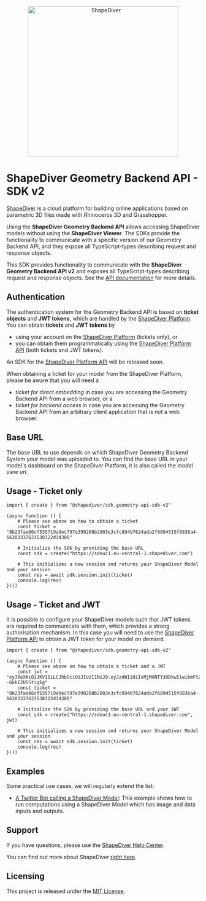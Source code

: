 <p align="center">
  <a href="https://www.shapediver.com/">
    <img src="https://sduse1-assets.shapediver.com/production/assets/img/navbar_logo.png" alt="ShapeDiver" width="392" />
  </a>
</p>

# ShapeDiver Geometry Backend API - SDK v2
[ShapeDiver](https://www.shapediver.com/) is a cloud platform for building online applications based on parametric 3D files made with Rhinoceros 3D and Grasshopper.

Using the **ShapeDiver Geometry Backend API** allows accessing ShapeDiver models without using the **ShapeDiver Viewer**.
The SDKs provide the functionality to communicate with a specific version of our Geometry Backend API, and they expose all TypeScript-types describing request and response objects.

This SDK provides functionality to communicate with the **ShapeDiver Geometry Backend API v2** and exposes all TypeScript-types describing request and response objects.
See the [API documentation](https://sdeuc1.eu-central-1.shapediver.com/api/v2/docs/) for more details.

## Authentication
The authentication system for the Geometry Backend API is based on **ticket objects** and **JWT tokens**, which are handled by the [ShapeDiver Platform](https://www.shapediver.com/app/).
You can obtain **tickets** and **JWT tokens** by
 
* using your account on the [ShapeDiver Platform](https://www.shapediver.com/app/) (tickets only), or
* you can obtain them programmatically using the [ShapeDiver Platform API](https://app.shapediver.com/api/documentation) (both tickets and JWT tokens).

An SDK for the [ShapeDiver Platform API](https://app.shapediver.com/api/documentation) will be released soon. 

When obtaining a ticket for your model from the ShapeDiver Platform, please be aware that you will need a 

* _ticket for direct embedding_ in case you are accessing the Geometry Backend API from a web browser, or a
* _ticket for backend access_ in case you are accessing the Geometry Backend API from an arbitrary client application that is not a web browser.

## Base URL
The base URL to use depends on which ShapeDiver Geometry Backend System your model was uploaded to.
You can find the base URL in your model's dashboard on the ShapeDiver Platform, it is also called the _model view url_.

## Usage - Ticket only

```
import { create } from "@shapediver/sdk.geometry-api-sdk-v2"

(async function () {
    # Please see above on how to obtain a ticket
    const ticket = "8b23fae66cf535719a9ec797e390208b2003e3cfc894b7624ada2f6894515f8836a4-66303337623538322d34386"
    
    # Initialize the SDK by providing the base URL 
    const sdk = create("https://sdeuc1.eu-central-1.shapediver.com")
    
    # This initializes a new session and returns your ShapeDiver Model and your session
    const res = await sdk.session.init(ticket)
    console.log(res)
})()
```

## Usage - Ticket and JWT
It is possible to configure your ShapeDiver models such that JWT tokens are required to communicate with them, which provides a strong authorisation mechanism.
In this case you will need to use the [ShapeDiver Platform API](https://app.shapediver.com/api/documentation) to obtain a JWT token for your model on demand.

```
import { create } from "@shapediver/sdk.geometry-api-sdk-v2"

(async function () {
    # Please see above on how to obtain a ticket and a JWT
    const jwt = "eyJ0eXAiOiJKV1QiLCJhbGciOiJIUzI1NiJ9.eyJzdWIiOiIxMjM0NTY3ODkwIiwibmFtZSI6Ikp1c3QgYSB0ZXN0IiwiaWF0IjoxNjE4OTExMjcxLCJleHAiOjE2MTg5MTQ4OTcsImp0aSI6IjYzMjA3ODE3LWJiNWQtNDY3Zi04NzRkLWM4N2EyYzAxYmZlZCJ9.S5Ps_Fx5p6aJxdBOJMBKgpf2SIlp--6kkIZU55tiqEg"
    const ticket = "8b23fae66cf535719a9ec797e390208b2003e3cfc894b7624ada2f6894515f8836a4-66303337623538322d34386"
    
    # Initialize the SDK by providing the base URL and your JWT 
    const sdk = create("https://sdeuc1.eu-central-1.shapediver.com", jwt)
    
    # This initializes a new session and returns your ShapeDiver Model and your session
    const res = await sdk.session.init(ticket)
    console.log(res)
})()
```

## Examples
Some practical use cases, we will regularly extend the list: 

* [A Twitter Bot calling a ShapeDiver Model](https://github.com/shapediver/ServerlessExample-TwitterBot):
  This example shows how to run computations using a ShapeDiver Model which has image and data inputs and outputs.

## Support
If you have questions, please use the [ShapeDiver Help Center](https://help.shapediver.com/).

You can find out more about ShapeDiver [right here](https://www.shapediver.com/).

## Licensing
This project is released under the [MIT License](https://github.com/shapediver/GeometryBackendSdkTypeScript/blob/master/packages/sdk.geometry-api-sdk-v2/LICENSE).
